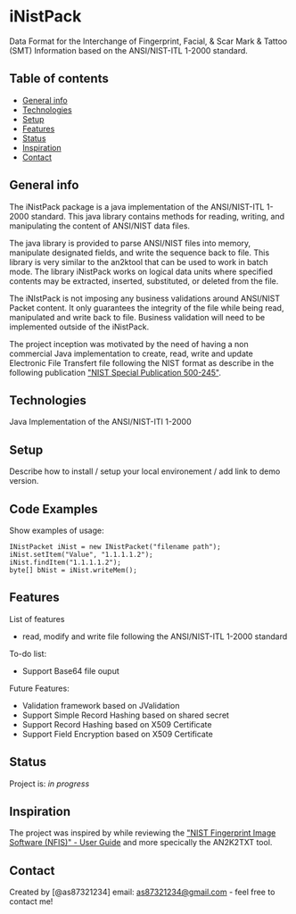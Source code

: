 # iNistPack

Data Format for the Interchange of Fingerprint, Facial, &amp; Scar Mark &amp; Tattoo (SMT) Information based on the ANSI/NIST-ITL 1-2000 standard.

## Table of contents
* [General info](#general-info)
* [Technologies](#technologies)
* [Setup](#setup)
* [Features](#features)
* [Status](#status)
* [Inspiration](#inspiration)
* [Contact](#contact)

## General info

The iNistPack package is a java implementation of the ANSI/NIST-ITL 1-2000 standard. This java library contains methods  for reading, writing, and manipulating the content of ANSI/NIST data files. 

The java library is provided to parse ANSI/NIST files into memory, manipulate designated fields, and write the sequence back to file. This library is very similar to the an2ktool that can be used to work in batch mode. The library iNistPack works on logical data units where specified contents may be extracted, inserted, substituted, or deleted from the file.

The iNIstPack is not imposing any business validations around ANSI/NIST Packet content. It only guarantees the integrity of the file while being read, manipulated and write back to file. Business validation will need to be implemented outside of the iNistPack.

The project inception was motivated by the need of having a non commercial Java implementation to create, read, write and update Electronic File Transfert file following the NIST format as describe in the following publication ["NIST Special Publication 500-245"](https://www.nist.gov/system/files/documents/itl/ansi/sp500-245-a16.pdf).

## Technologies
Java Implementation of the ANSI/NIST-ITI 1-2000

## Setup
Describe how to install / setup your local environement / add link to demo version.

## Code Examples
Show examples of usage:

```
INistPacket iNist = new INistPacket("filename path");
iNist.setItem("Value", "1.1.1.1.2");
iNist.findItem("1.1.1.1.2");
byte[] bNist = iNist.writeMem();
```

## Features
List of features 
* read, modify and write file following the ANSI/NIST-ITL 1-2000 standard

To-do list:
* Support Base64 file ouput



Future Features:
* Validation framework based on JValidation
* Support Simple Record Hashing based on shared secret
* Support Record Hashing based on X509 Certificate
* Support Field Encryption based on X509 Certificate

## Status
Project is: _in progress_

## Inspiration
The project was inspired by while reviewing the ["NIST Fingerprint Image Software (NFIS)" - User Guide](https://www.govinfo.gov/content/pkg/GOVPUB-C13-207080ee482017f6266cfac32d4efd16/pdf/GOVPUB-C13-207080ee482017f6266cfac32d4efd16.pdf) and more specically the AN2K2TXT tool.

## Contact
Created by [@as87321234]  email: as87321234@gmail.com  - feel free to contact me!

